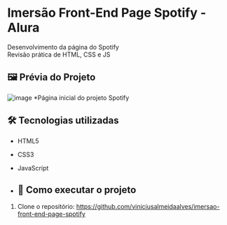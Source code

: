 # Imersão Front-End Page Spotify - Alura

Desenvolvimento da página do Spotify  
Revisão prática de HTML, CSS e JS

## 🖼 Prévia do Projeto

![image](https://github.com/user-attachments/assets/0d68f62b-ca40-4de9-93d1-f3b3226a15c3)
*Página inicial do projeto Spotify

## 🛠 Tecnologias utilizadas

- HTML5
- CSS3
- JavaScript

- ## 🚀 Como executar o projeto

1. Clone o repositório: https://github.com/viniciusalmeidaalves/imersao-front-end-page-spotify

